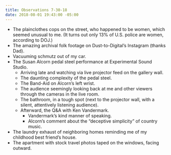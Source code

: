```yaml
---
title: Observations 7-30-18
date: 2018-08-01 19:43:00 -05:00
---
```


- The plainclothes cops on the street, who happened to be women, which seemed unusual to me. (It turns out only 13% of U.S. police are women, according to DOJ.)
- The amazing archival folk footage on Dust-to-Digital’s Instagram (thanks Dad).
- Vacuuming schmutz out of my car.
- The Susan Alcorn pedal steel performance at Experimental Sound Studio.
	- Arriving late and watching via live projector feed on the gallery wall.
	- The daunting complexity of the pedal steel.
	- The Band-Aid on Alcorn’s left wrist.
	- The audience seemingly looking back at me and other viewers through the cameras in the live room.
	- The bathroom, in a tough spot (next to the projector wall, with a silent, attentively listening audience).
	- Afterward, the Q&A with Ken Vandermark.
		- Vandermark’s kind manner of speaking.
		- Alcorn’s comment about the “deceptive simplicity” of country music.
- The laundry exhaust of neighboring homes reminding me of my childhood best friend’s house.
- The apartment with stock travel photos taped on the windows, facing outward.